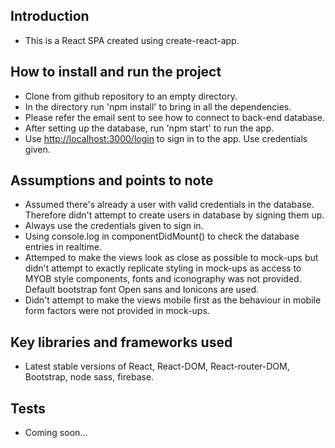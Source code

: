 ## Introduction

* This is a React SPA created using create-react-app.

## How to install and run the project

* Clone from github repository to an empty directory.
* In the directory run 'npm install' to bring in all the dependencies.
* Please refer the email sent to see how to connect to back-end database.
* After setting up the database, run 'npm start' to run the app.
* Use [http://localhost:3000/login](http://localhost:3000/login) to sign in to the app. Use credentials given.

## Assumptions and points to note

* Assumed there's already a user with valid credentials in the database. Therefore didn't attempt to create users in database by signing them up. 
* Always use the credentials given to sign in.
* Using console.log in componentDidMount() to check the database entries in realtime. 
* Attemped to make the views look as close as possible to mock-ups but didn't attempt to exactly replicate styling in mock-ups as access to MYOB style components, fonts and iconography was not provided. Default bootstrap font Open sans and Ionicons are used.
* Didn't attempt to make the views mobile first as the behaviour in mobile form factors were not provided in mock-ups.

## Key libraries and frameworks used

* Latest stable versions of React, React-DOM, React-router-DOM, Bootstrap, node sass, firebase.

## Tests

* Coming soon...
